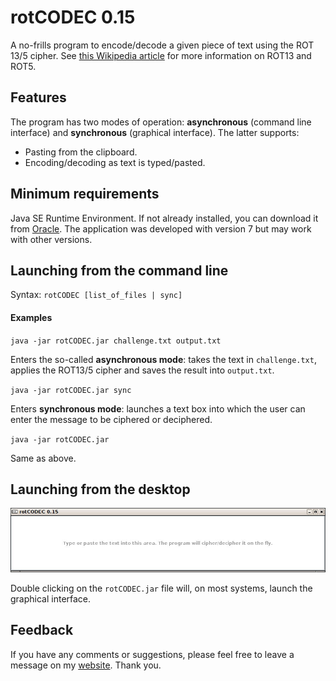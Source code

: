 rotCODEC 0.15
=============

A no-frills program to encode/decode a given piece of text using the 
ROT 13/5 cipher. See [this Wikipedia article](http://en.wikipedia.org/wiki/ROT13) 
for more information on ROT13 and ROT5.

Features
--------

The program has two modes of operation: **asynchronous** (command line interface) and 
**synchronous** (graphical interface). The latter supports:
- Pasting from the clipboard.
- Encoding/decoding as text is typed/pasted.   

Minimum requirements
--------------------

Java SE Runtime Environment. If not already installed, you can download it from [Oracle](http://java.com/en/download/index.jsp). 
The application was developed with version 7 but may work with other versions.

Launching from the command line
-------------------------------

Syntax: `rotCODEC [list_of_files | sync]`

#### Examples

`java -jar rotCODEC.jar challenge.txt output.txt`

Enters the so-called **asynchronous mode**: takes the text in 
`challenge.txt`, applies the ROT13/5 cipher and saves the 
result into `output.txt`.

`java -jar rotCODEC.jar sync`

Enters **synchronous mode**: launches a text box into which the user can enter
the message to be ciphered or deciphered.

`java -jar rotCODEC.jar`

Same as above.

Launching from the desktop
--------------------------

![Alt GUI](screenshots/sync.jpg "Graphical user interface")

Double clicking on the `rotCODEC.jar` file will, on most systems, launch the
graphical interface. 

Feedback
--------

If you have any comments or suggestions, please feel free to leave a message on 
my [website](http://www.hqcasanova.com). Thank you.